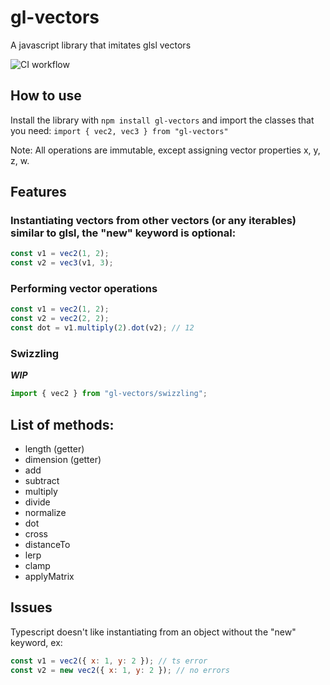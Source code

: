 # gl-vectors

A javascript library that imitates glsl vectors

![CI workflow](https://github.com/prenaissance/gl-vectors/actions/workflows/ci.yml/badge.svg)

## How to use

Install the library with `npm install gl-vectors` and import the classes that you need:
`import { vec2, vec3 } from "gl-vectors"`

Note: All operations are immutable, except assigning vector properties x, y, z, w.

## Features

### Instantiating vectors from other vectors (or any iterables) similar to glsl, the "new" keyword is optional:

```js
const v1 = vec2(1, 2);
const v2 = vec3(v1, 3);
```

### Performing vector operations

```js
const v1 = vec2(1, 2);
const v2 = vec2(2, 2);
const dot = v1.multiply(2).dot(v2); // 12
```

### Swizzling

**_WIP_**

```js
import { vec2 } from "gl-vectors/swizzling";
```

## List of methods:

- length (getter)
- dimension (getter)
- add
- subtract
- multiply
- divide
- normalize
- dot
- cross
- distanceTo
- lerp
- clamp
- applyMatrix

## Issues

Typescript doesn't like instantiating from an object without the "new" keyword, ex:

```js
const v1 = vec2({ x: 1, y: 2 }); // ts error
const v2 = new vec2({ x: 1, y: 2 }); // no errors
```
